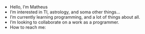 - Hello, I’m Matheus 
- I’m interested in TI, astrology, and soma other things... 
- I’m currently learning programming, and a lot of things about all.
- I’m looking to collaborate on a work as a programmer.
- How to reach me: 

<!---
MatheusFAG/MatheusFAG is a ✨ special ✨ repository because its `README.md` (this file) appears on your GitHub profile.
You can click the Preview link to take a look at your changes.
--->
